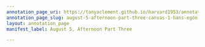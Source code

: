 ```yaml
---
annotation_page_uri: https://tanyaclement.github.io/harvard1953/annotations/august-5-afternoon-part-three-canvas-1-hans-egon-holthusen.json
annotation_page_slug: august-5-afternoon-part-three-canvas-1-hans-egon-holthusen
layout: annotation_page
manifest_label: August 5, Afternoon Part Three

---
```

